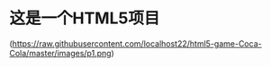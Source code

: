 # 这是一个HTML5项目 
(https://raw.githubusercontent.com/localhost22/html5-game-Coca-Cola/master/images/p1.png)
